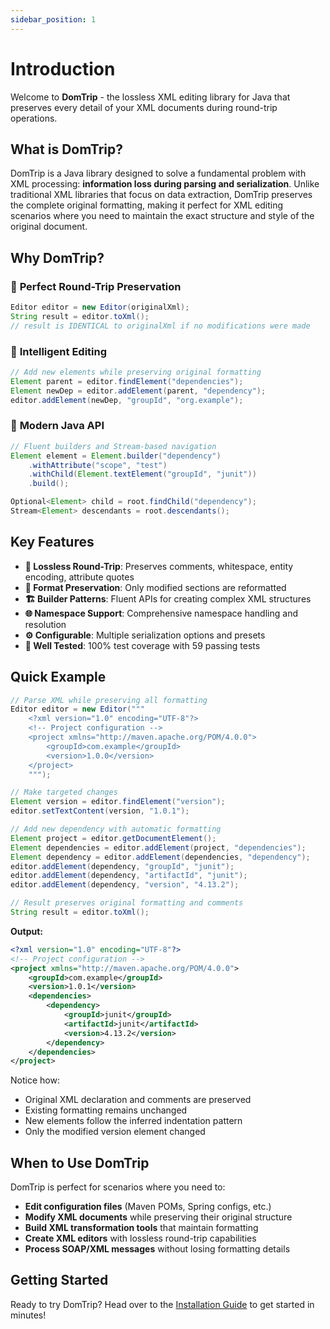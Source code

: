 ```yaml
---
sidebar_position: 1
---
```


# Introduction

Welcome to **DomTrip** - the lossless XML editing library for Java that preserves every detail of your XML documents during round-trip operations.

## What is DomTrip?

DomTrip is a Java library designed to solve a fundamental problem with XML processing: **information loss during parsing and serialization**. Unlike traditional XML libraries that focus on data extraction, DomTrip preserves the complete original formatting, making it perfect for XML editing scenarios where you need to maintain the exact structure and style of the original document.

## Why DomTrip?

### 🎯 **Perfect Round-Trip Preservation**

```java
Editor editor = new Editor(originalXml);
String result = editor.toXml();
// result is IDENTICAL to originalXml if no modifications were made
```

### 🔧 **Intelligent Editing**

```java
// Add new elements while preserving original formatting
Element parent = editor.findElement("dependencies");
Element newDep = editor.addElement(parent, "dependency");
editor.addElement(newDep, "groupId", "org.example");
```

### 🚀 **Modern Java API**

```java
// Fluent builders and Stream-based navigation
Element element = Element.builder("dependency")
    .withAttribute("scope", "test")
    .withChild(Element.textElement("groupId", "junit"))
    .build();

Optional<Element> child = root.findChild("dependency");
Stream<Element> descendants = root.descendants();
```

## Key Features

- **🔄 Lossless Round-Trip**: Preserves comments, whitespace, entity encoding, attribute quotes
- **📝 Format Preservation**: Only modified sections are reformatted
- **🏗️ Builder Patterns**: Fluent APIs for creating complex XML structures  
- **🌐 Namespace Support**: Comprehensive namespace handling and resolution
- **⚙️ Configurable**: Multiple serialization options and presets
- **🧪 Well Tested**: 100% test coverage with 59 passing tests

## Quick Example

```java
// Parse XML while preserving all formatting
Editor editor = new Editor("""
    <?xml version="1.0" encoding="UTF-8"?>
    <!-- Project configuration -->
    <project xmlns="http://maven.apache.org/POM/4.0.0">
        <groupId>com.example</groupId>
        <version>1.0.0</version>
    </project>
    """);

// Make targeted changes
Element version = editor.findElement("version");
editor.setTextContent(version, "1.0.1");

// Add new dependency with automatic formatting
Element project = editor.getDocumentElement();
Element dependencies = editor.addElement(project, "dependencies");
Element dependency = editor.addElement(dependencies, "dependency");
editor.addElement(dependency, "groupId", "junit");
editor.addElement(dependency, "artifactId", "junit");
editor.addElement(dependency, "version", "4.13.2");

// Result preserves original formatting and comments
String result = editor.toXml();
```

**Output:**
```xml
<?xml version="1.0" encoding="UTF-8"?>
<!-- Project configuration -->
<project xmlns="http://maven.apache.org/POM/4.0.0">
    <groupId>com.example</groupId>
    <version>1.0.1</version>
    <dependencies>
        <dependency>
            <groupId>junit</groupId>
            <artifactId>junit</artifactId>
            <version>4.13.2</version>
        </dependency>
    </dependencies>
</project>
```

Notice how:
- Original XML declaration and comments are preserved
- Existing formatting remains unchanged
- New elements follow the inferred indentation pattern
- Only the modified version element changed

## When to Use DomTrip

DomTrip is perfect for scenarios where you need to:

- **Edit configuration files** (Maven POMs, Spring configs, etc.)
- **Modify XML documents** while preserving their original structure
- **Build XML transformation tools** that maintain formatting
- **Create XML editors** with lossless round-trip capabilities
- **Process SOAP/XML messages** without losing formatting details

## Getting Started

Ready to try DomTrip? Head over to the [Installation Guide](getting-started/installation) to get started in minutes!
